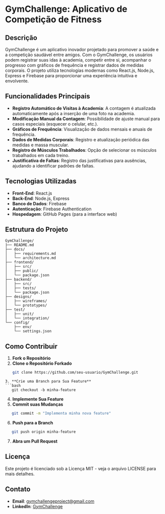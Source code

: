 # GymChallenge: Aplicativo de Competição de Fitness

## Descrição
GymChallenge é um aplicativo inovador projetado para promover a saúde e a competição saudável entre amigos. Com o GymChallenge, os usuários podem registrar suas idas à academia, competir entre si, acompanhar o progresso com gráficos de frequência e registrar dados de medidas corporais. O projeto utiliza tecnologias modernas como React.js, Node.js, Express e Firebase para proporcionar uma experiência intuitiva e envolvente.

## Funcionalidades Principais
- **Registro Automático de Visitas à Academia**: A contagem é atualizada automaticamente após a inserção de uma foto na academia.
- **Modificação Manual da Contagem**: Possibilidade de ajuste manual para casos especiais (esquecer o celular, etc.).
- **Gráficos de Frequência**: Visualização de dados mensais e anuais de frequência.
- **Dados de Medidas Corporais**: Registro e atualização periódica das medidas e massa muscular.
- **Registro de Músculos Trabalhados**: Opção de selecionar os músculos trabalhados em cada treino.
- **Justificativa de Faltas**: Registro das justificativas para ausências, ajudando a identificar padrões de faltas.

## Tecnologias Utilizadas
- **Front-End**: React.js
- **Back-End**: Node.js, Express
- **Banco de Dados**: Firebase
- **Autenticação**: Firebase Authentication
- **Hospedagem**: GitHub Pages (para a interface web)

## Estrutura do Projeto
```plaintext
GymChallenge/
├── README.md
├── docs/
│   ├── requirements.md
│   └── architecture.md
├── frontend/
│   ├── src/
│   ├── public/
│   └── package.json
├── backend/
│   ├── src/
│   ├── tests/
│   └── package.json
├── designs/
│   ├── wireframes/
│   └── prototypes/
├── test/
│   ├── unit/
│   └── integration/
└── config/
    ├── env/
    └── settings.json
```

## Como Contribuir
1. **Fork o Repositório**
2. **Clone o Repositório Forkado**
   ```bash
   git clone https://github.com/seu-usuario/GymChallenge.git
```
3. **Crie uma Branch para Sua Feature**
```bash
   git checkout -b minha-feature
```
4. **Implemente Sua Feature**
5. **Commit suas Mudanças**
```bash
   git commit -m "Implementa minha nova feature"
```
6. **Push para a Branch**
```bash
   git push origin minha-feature
```
7. **Abra um Pull Request**

## Licença
Este projeto é licenciado sob a Licença MIT - veja o arquivo LICENSE para mais detalhes.

## Contato
- **Email**: gymchallengeproject@gmail.com
- **LinkedIn**: [GymChallenge](https://www.linkedin.com/company/gymchallenge)
